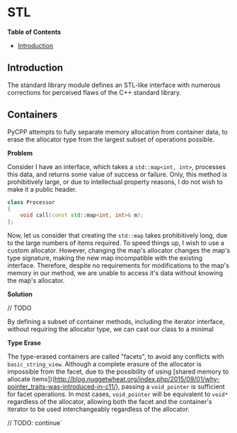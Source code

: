 # STL

**Table of Contents**

- [Introduction](#introduction)

## Introduction

The standard library module defines an STL-like interface with numerous corrections for perceived flaws of the C++ standard library.

## Containers

PyCPP attempts to fully separate memory allocation from container data, to erase the allocator type from the largest subset of operations possible.

**Problem**  

Consider I have an interface, which takes a `std::map<int, int>`, processes this data, and returns some value of success or failure. Only, this method is prohibitively large, or due to intellectual property reasons, I do not wish to make it a public header.

```cpp
class Processor
{
    void call(const std::map<int, int>& m);
};
```

Now, let us consider that creating the `std::map` takes prohibitively long, due to the large numbers of items required. To speed things up, I wish to use a custom allocator. However, changing the map's allocator changes the map's type signature, making the new map incompatible with the existing interface. Therefore, despite no requirements for modifications to the map's memory in our method, we are unable to access it's data without knowing the map's allocator.

**Solution**  

// TODO

By defining a subset of container methods, including the iterator interface, without requiring the allocator type, we can cast our class to a minimal 

**Type Erase**

The type-erased containers are called "facets", to avoid any conflicts with `basic_string_view`. Although a complete erasure of the allocator is impossible from the facet, due to the possibility of using [shared memory to allocate items])(http://blog.nuggetwheat.org/index.php/2015/09/01/why-pointer_traits-was-introduced-in-c11/), passing a `void_pointer` is sufficient for facet operations. In most cases, `void_pointer` will be equivalent to `void*` regardless of the allocator, allowing both the facet and the container's iterator to be used interchangeably regardless of the allocator.

// TODO: continue`
